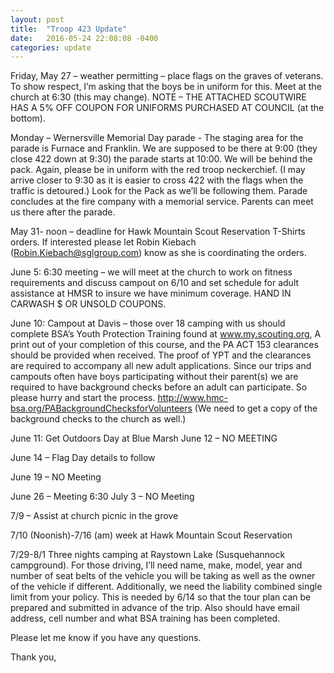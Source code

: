 ```yaml
---
layout: post
title:  "Troop 423 Update"
date:   2016-05-24 22:08:08 -0400
categories: update
---
```

Friday, May 27 – weather permitting – place flags on the graves of veterans.  To show respect, I’m asking that the boys be in uniform for this.   Meet at the church at 6:30 (this may change).  NOTE – THE ATTACHED SCOUTWIRE HAS A 5% OFF COUPON FOR UNIFORMS PURCHASED AT COUNCIL (at the bottom).
 
Monday – Wernersville Memorial Day parade - The staging area for the parade is Furnace and Franklin. We are supposed to be there at 9:00 (they close 422 down at 9:30) the parade starts at 10:00.  We will be behind the pack.  Again, please be in uniform with the red troop neckerchief.  (I may arrive closer to 9:30 as it is easier to cross 422 with the flags when the traffic is detoured.)  Look for the Pack as we’ll be following them.  Parade concludes at the fire company with a memorial service.  Parents can meet us there after the parade. 
 
May 31- noon – deadline for Hawk Mountain Scout Reservation T-Shirts orders.  If interested please let Robin Kiebach (Robin.Kiebach@sglgroup.com) know as she is coordinating the orders. 

June 5:   6:30 meeting – we will meet at the church to work on fitness requirements and discuss campout on 6/10 and set schedule for adult assistance at HMSR to insure we have minimum coverage.  HAND IN CARWASH $ OR UNSOLD COUPONS.
 
June 10: Campout at Davis – those over 18 camping with us should complete BSA’s Youth Protection Training found at  www.my.scouting.org,  A print out of your completion of this course, and the PA ACT 153 clearances should be provided when received.  The proof of YPT and the clearances are required to accompany all new adult applications.  Since our trips and campouts often have boys participating without their parent(s) we are required to have background checks before an adult can participate.  So please hurry and start the process.  http://www.hmc-bsa.org/PABackgroundChecksforVolunteers  (We need to get a copy of the background checks to the church as well.)
 
June 11:  Get Outdoors Day at Blue Marsh
June 12 – NO MEETING
 
June 14 – Flag Day details to follow
 
June 19 – NO Meeting
 
June 26 – Meeting 6:30
July 3 – NO Meeting
 
7/9 – Assist at church picnic in the grove
 
7/10 (Noonish)-7/16 (am) week at Hawk Mountain Scout Reservation
 
7/29-8/1 Three nights camping at Raystown Lake (Susquehannock campground). For those driving, I’ll need name, make, model, year and number of seat belts of the vehicle you will be taking as well as the owner of the vehicle if different.   Additionally, we need the liability combined single limit from your policy.  This is needed by 6/14 so that the tour plan can be prepared and submitted in advance of the trip.  Also should have email address, cell number and what BSA training has been completed. 
 
Please let me know if you have any questions.
 
Thank you,

